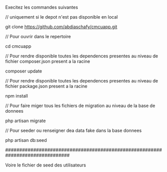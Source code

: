 Execitez les commandes suivantes

// uniquement si le depot n'est pas disponible en local

git clone https://github.com/abdiaschafy/cmcuapp.git

// Pour ouvrir dans le repertoire

cd cmcuapp

// Pour rendre disponible toutes les dependences presentes au niveau de fichier composer.json present a la racine

composer update

// Pour rendre disponible toutes les dependences presentes au niveau de fichier package.json present a la racine

npm install

// Pour faire miger tous les fichiers de migration au niveau de la base de donnees

php artisan migrate

// Pour seeder ou renseigner dea data fake dans la base donnees 

php artisan db:seed

###############################################################################

Voire le fichier de seed des utilisateurs 

